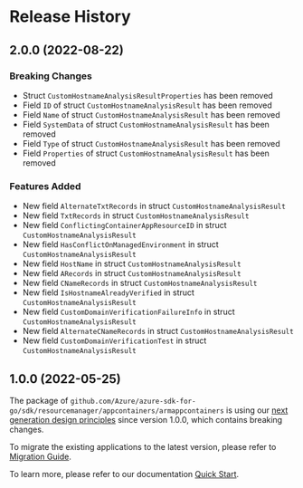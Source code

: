 # Release History

## 2.0.0 (2022-08-22)
### Breaking Changes

- Struct `CustomHostnameAnalysisResultProperties` has been removed
- Field `ID` of struct `CustomHostnameAnalysisResult` has been removed
- Field `Name` of struct `CustomHostnameAnalysisResult` has been removed
- Field `SystemData` of struct `CustomHostnameAnalysisResult` has been removed
- Field `Type` of struct `CustomHostnameAnalysisResult` has been removed
- Field `Properties` of struct `CustomHostnameAnalysisResult` has been removed

### Features Added

- New field `AlternateTxtRecords` in struct `CustomHostnameAnalysisResult`
- New field `TxtRecords` in struct `CustomHostnameAnalysisResult`
- New field `ConflictingContainerAppResourceID` in struct `CustomHostnameAnalysisResult`
- New field `HasConflictOnManagedEnvironment` in struct `CustomHostnameAnalysisResult`
- New field `HostName` in struct `CustomHostnameAnalysisResult`
- New field `ARecords` in struct `CustomHostnameAnalysisResult`
- New field `CNameRecords` in struct `CustomHostnameAnalysisResult`
- New field `IsHostnameAlreadyVerified` in struct `CustomHostnameAnalysisResult`
- New field `CustomDomainVerificationFailureInfo` in struct `CustomHostnameAnalysisResult`
- New field `AlternateCNameRecords` in struct `CustomHostnameAnalysisResult`
- New field `CustomDomainVerificationTest` in struct `CustomHostnameAnalysisResult`


## 1.0.0 (2022-05-25)

The package of `github.com/Azure/azure-sdk-for-go/sdk/resourcemanager/appcontainers/armappcontainers` is using our [next generation design principles](https://azure.github.io/azure-sdk/general_introduction.html) since version 1.0.0, which contains breaking changes.

To migrate the existing applications to the latest version, please refer to [Migration Guide](https://aka.ms/azsdk/go/mgmt/migration).

To learn more, please refer to our documentation [Quick Start](https://aka.ms/azsdk/go/mgmt).